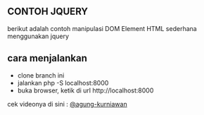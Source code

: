 ## CONTOH JQUERY

berikut adalah contoh manipulasi DOM Element HTML sederhana menggunakan jquery

## cara menjalankan

- clone branch ini
- jalankan php -S localhost:8000
- buka browser, ketik di url http://localhost:8000

cek videonya di sini : [@agung-kurniawan](https://youtu.be/EyO5uQeMLrE)